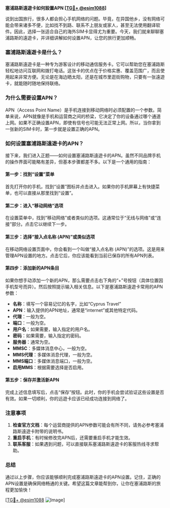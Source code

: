 **塞浦路斯遠遊卡如何設置APN [[TG💪+ @esim1088](https://t.me/s/esim1088)]**

说到出国旅行，很多人都会担心手机网络的问题。毕竟，在异国他乡，没有网络可能会带来诸多不便，比如找不到路、联系不上朋友或家人，甚至无法使用翻译软件。因此，选择一张适合自己的海外SIM卡显得尤为重要。今天，我们就来聊聊塞浦路斯的遠遊卡，并详细讲解如何设置APN，让您的旅行更加顺畅。

### 塞浦路斯遠遊卡是什么？

塞浦路斯遠遊卡是一种专为游客设计的移动通信服务卡。它可以帮助您在塞浦路斯轻松地访问互联网和拨打电话。这张卡的优点在于价格实惠、覆盖范围广，而且使用起来非常方便。无论是在海边晒太阳，还是在城市里逛街购物，只要有一张遠遊卡，就能随时随地保持联络。

### 为什么需要设置APN？

APN（Access Point Name）是手机连接到移动网络时必须配置的一个参数。简单来说，APN就像是手机和运营商之间的桥梁，它决定了你的设备通过哪个通道上网。如果不正确设置APN，即使有信号也可能无法正常上网。所以，当你拿到一张新的SIM卡时，第一步就是设置正确的APN。

### 如何设置塞浦路斯遠遊卡的APN？

接下来，我们进入正题——如何设置塞浦路斯遠遊卡的APN。虽然不同品牌手机的操作界面可能略有差异，但基本步骤都差不多。以下是一个通用的指南：

#### 第一步：找到“设置”菜单

首先打开你的手机，找到“设置”图标并点击进入。如果你的手机屏幕上有快捷菜单，也可以直接从那里找到“设置”。

#### 第二步：进入“移动网络”选项

在设置菜单中，找到“移动网络”或者类似的选项。这通常位于“无线与网络”或“连接”部分。点击它以继续下一步。

#### 第三步：选择“接入点名称 (APN)”或类似选项

在移动网络设置页面中，你会看到一个叫做“接入点名称 (APN)”的选项。这是用来管理APN设置的地方。点击它后，你应该能看到当前已保存的所有APN列表。

#### 第四步：添加新的APN条目

如果你想手动添加一个新的APN，那么需要点击右下角的“+”号按钮（具体位置因手机型号而异）。然后按照提示输入相关信息。以下是塞浦路斯遠遊卡常用的APN参数：

- **名称**：填写一个容易记忆的名字，比如“Cyprus Travel”
- **APN**：输入提供的APN地址，通常是“internet”或其他特定代码。
- **代理**：一般为空。
- **端口**：一般为空。
- **用户名**：如果需要，输入指定的用户名。
- **密码**：如果需要，输入指定的密码。
- **服务器**：通常为空。
- **MMSC**：多媒体消息中心，一般为空。
- **MMS代理**：多媒体消息代理，一般为空。
- **MMS端口**：多媒体消息端口，一般为空。
- **启用MMS**：根据需要选择是否启用。

#### 第五步：保存并激活新APN

完成上述信息填写后，点击“保存”按钮。此时，你的手机会尝试验证这些设置是否有效。如果一切顺利，你的远遊卡应该已经成功连接到网络了。

### 注意事项

1. **检查官方文档**：每个运营商提供的APN参数可能会有所不同，请务必参考塞浦路斯遠遊卡附带的说明书。
2. **重启手机**：有时候修改完APN后，还需要重启手机才能生效。
3. **联系客服**：如果遇到问题，可以直接联系塞浦路斯遠遊卡的客服热线寻求帮助。

### 总结

通过以上步骤，你应该能够顺利完成塞浦路斯遠遊卡的APN设置。记住，正确的APN设置是确保网络畅通的关键。希望这篇文章能帮到你，让你在塞浦路斯的旅程更加愉快！

[[TG💪+ @esim1088](https://t.me/s/esim1088) ![Image](https://i.postimg.cc/4NQfJmqS/Snipaste-2025-05-13-00-14-12.png)]